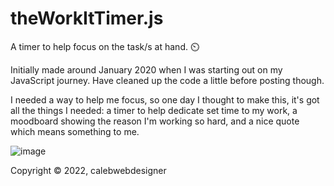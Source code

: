 # theWorkItTimer.js
A timer to help focus on the task/s at hand. ⏲️ 

Initially made around January 2020 when I was starting out on my JavaScript journey. Have cleaned up the code a little before posting though.

I needed a way to help me focus, so one day I thought to make this, it's got all the things I needed: a timer to help dedicate set time to my work, a moodboard showing the reason I'm working so hard, and a nice quote which means something to me.

![image](https://github.com/calebwebdesigner/theWorkItTimer.js/blob/main/screenshot.png) 

Copyright © 2022, calebwebdesigner
